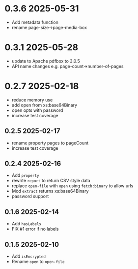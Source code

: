 # 0.3.6 2025-05-31
* Add metadata function
* rename page-size->page-media-box
# 0.3.1 2025-05-28
* update to Apache pdfbox to 3.0.5
* API name changes e.g. page-count->number-of-pages
# 0.2.7 2025-02-18
* reduce memory use
* add open from xs:base64Binary
* open opts with password
* increase test coverage
## 0.2.5 2025-02-17
* rename property pages to pageCount
* increase test coverage
## 0.2.4 2025-02-16
* Add `property`
* rewrite `report` to return CSV style data
* replace `open-file` with `open` using `fetch:binary` to allow urls
* Mod `extract` returns xs:base64Binary
* password support
## 0.1.6 2025-02-14
* Add `hasLabels`
* FIX #1 error if no labels
## 0.1.5 2025-02-10
* Add `isEncrypted`
* Rename `open` to `open-file`
